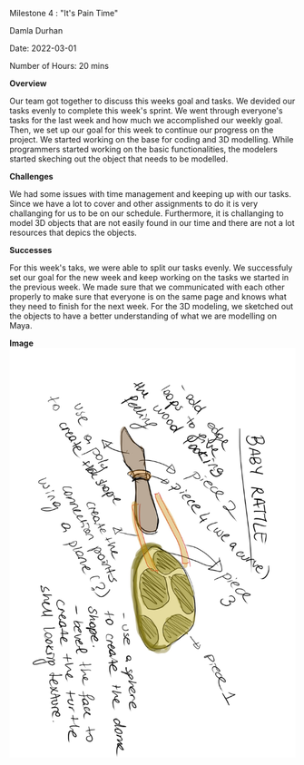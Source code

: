 Milestone 4 : "It's Pain Time" 

Damla Durhan

Date: 2022-03-01

Number of Hours: 20 mins

**Overview**

Our team got together to discuss this weeks goal and tasks. We devided our tasks evenly to complete this week's sprint. We went through everyone's tasks for the last week and how much we accomplished our weekly goal. Then, we set up our goal for this week to continue our progress on the project. We started working on the base for coding and 3D modelling. While programmers started working on the basic functionalities, the modelers started skeching out the object that needs to be modelled.

**Challenges**

We had some issues with time management and keeping up with our tasks. Since we have a lot to cover and other assignments to do it is very challanging for us to be on our schedule. Furthermore, it is challanging to model 3D objects that are not easily found in our time and there are not a lot resources that depics the objects. 

**Successes**

For this week's taks, we were able to split our tasks evenly. We successfuly set our goal for the new week and keep working on the tasks we started in the previous week. We made sure that we communicated with each other properly to make sure that everyone is on the same page and knows what they need to finish for the next week. For the 3D modeling, we sketched out the objects to have a better understanding of what we are modelling on Maya. 


**Image**
![](https://github.com/BIT-IMD-Learning-with-AS/imd3901-term-project-nard/blob/main/documentation/blogposts/babyRattleSketch.jpg?raw=true)
